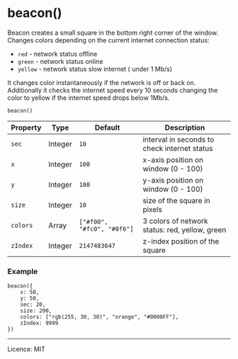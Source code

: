 # beacon() 

Beacon creates a small square in the bottom right corner of the window.
Changes colors depending on the current internet connection status:

- `red` - network status offline
- `green` - network status online
- `yellow` - network status slow internet ( under 1 Mb/s)

  
It changes color instantaneously if the network is off or back on.
Additionally it checks the internet speed every 10 seconds changing the color to yellow if the internet speed drops below 1Mb/s.

```
beacon() 
```

| Property | Type | Default | Description |
| --- | --- | --- | --- |
| `sec` |  Integer | `10` | interval in seconds to check internet status |
| `x` |  Integer | `100` | x-axis position on window (0 - 100) |
| `y` |  Integer | `100` | y-axis position on window (0 - 100) |
| `size` |  Integer | `10` | size of the square in pixels |
| `colors` |  Array | `["#f00", "#fc0", "#0f6"]` | 3 colors of network status: red, yellow, green |
| `zIndex` |  Integer | `2147483647` | z-index position of the square |


### Example

```
beacon({
    x: 50,
    y: 50, 
    sec: 20, 
    size: 200, 
    colors: ["rgb(255, 30, 30)", "orange", "#0000FF"],
    zIndex: 9999
})
```


<hr>

Licence: MIT
